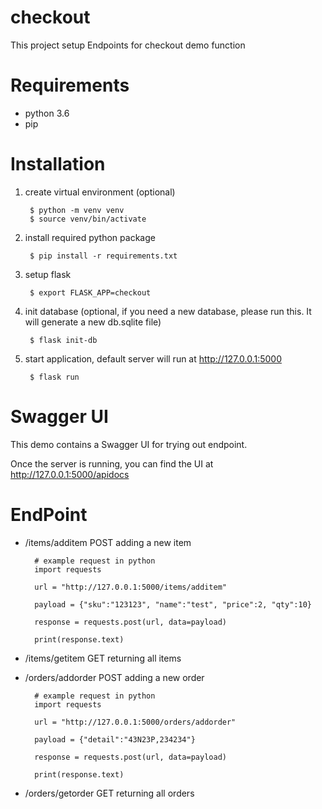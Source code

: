 # checkout
This project setup Endpoints for checkout demo function

# Requirements
- python 3.6
- pip

# Installation
1. create virtual environment (optional)
  
        $ python -m venv venv
        $ source venv/bin/activate

2. install required python package

        $ pip install -r requirements.txt
 
3. setup flask

        $ export FLASK_APP=checkout

4. init database (optional, if you need a new database, please run this. It will generate a new db.sqlite file)

        $ flask init-db

5. start application, default server will run at http://127.0.0.1:5000

        $ flask run

# Swagger UI
This demo contains a Swagger UI for trying out endpoint.

Once the server is running, you can find the UI at
http://127.0.0.1:5000/apidocs


# EndPoint
- /items/additem POST adding a new item

        # example request in python
        import requests

        url = "http://127.0.0.1:5000/items/additem"
        
        payload = {"sku":"123123", "name":"test", "price":2, "qty":10}
        
        response = requests.post(url, data=payload)
        
        print(response.text)
        
- /items/getitem GET returning all items
- /orders/addorder POST adding a new order

        # example request in python
        import requests

        url = "http://127.0.0.1:5000/orders/addorder"
        
        payload = {"detail":"43N23P,234234"}
        
        response = requests.post(url, data=payload)
        
        print(response.text)
- /orders/getorder GET returning all orders

